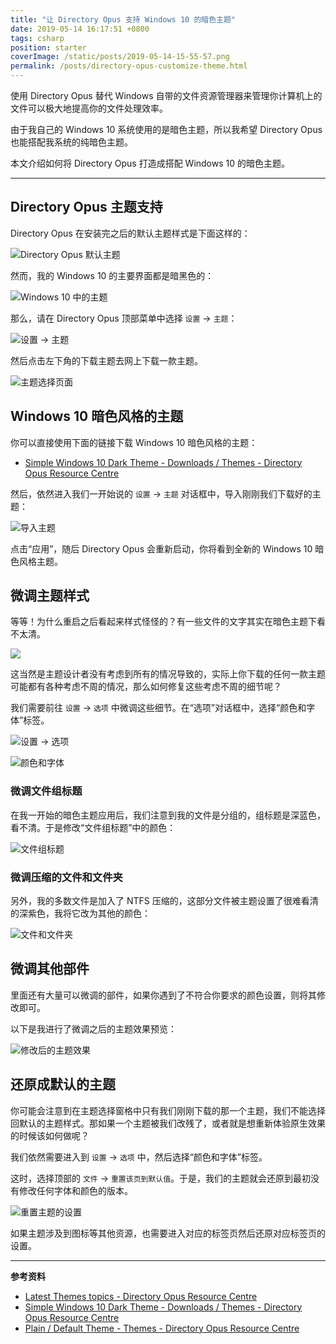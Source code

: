 ```yaml
---
title: "让 Directory Opus 支持 Windows 10 的暗色主题"
date: 2019-05-14 16:17:51 +0800
tags: csharp
position: starter
coverImage: /static/posts/2019-05-14-15-55-57.png
permalink: /posts/directory-opus-customize-theme.html
---
```


使用 Directory Opus 替代 Windows 自带的文件资源管理器来管理你计算机上的文件可以极大地提高你的文件处理效率。

由于我自己的 Windows 10 系统使用的是暗色主题，所以我希望 Directory Opus 也能搭配我系统的纯暗色主题。

本文介绍如何将 Directory Opus 打造成搭配 Windows 10 的暗色主题。

---

<div id="toc"></div>

## Directory Opus 主题支持

Directory Opus 在安装完之后的默认主题样式是下面这样的：

![Directory Opus 默认主题](/static/posts/2019-05-14-15-55-57.png)

然而，我的 Windows 10 的主要界面都是暗黑色的：

![Windows 10 中的主题](/static/posts/2019-05-14-15-58-02.png)

那么，请在 Directory Opus 顶部菜单中选择 `设置` -> `主题`：

![设置 -> 主题](/static/posts/2019-05-14-15-56-37.png)

然后点击左下角的下载主题去网上下载一款主题。

![主题选择页面](/static/posts/2019-05-14-15-58-57.png)

## Windows 10 暗色风格的主题

你可以直接使用下面的链接下载 Windows 10 暗色风格的主题：

- [Simple Windows 10 Dark Theme - Downloads / Themes - Directory Opus Resource Centre](https://resource.dopus.com/t/simple-windows-10-dark-theme/30055)

然后，依然进入我们一开始说的 `设置` -> `主题` 对话框中，导入刚刚我们下载好的主题：

![导入主题](/static/posts/2019-05-14-16-01-31.png)

点击“应用”，随后 Directory Opus 会重新启动，你将看到全新的 Windows 10 暗色风格主题。

## 微调主题样式

等等！为什么重启之后看起来样式怪怪的？有一些文件的文字其实在暗色主题下看不太清。

![](/static/posts/2019-05-14-16-03-10.png)

这当然是主题设计者没有考虑到所有的情况导致的，实际上你下载的任何一款主题可能都有各种考虑不周的情况，那么如何修复这些考虑不周的细节呢？

我们需要前往 `设置` -> `选项` 中微调这些细节。在“选项”对话框中，选择“颜色和字体”标签。

![设置 -> 选项](/static/posts/2019-05-14-16-04-43.png)

![颜色和字体](/static/posts/2019-05-14-16-05-22.png)

### 微调文件组标题

在我一开始的暗色主题应用后，我们注意到我的文件是分组的，组标题是深蓝色，看不清。于是修改“文件组标题”中的颜色：

![文件组标题](/static/posts/2019-05-14-16-07-07.png)

### 微调压缩的文件和文件夹

另外，我的多数文件是加入了 NTFS 压缩的，这部分文件被主题设置了很难看清的深紫色，我将它改为其他的颜色：

![文件和文件夹](/static/posts/2019-05-14-16-08-08.png)

## 微调其他部件

里面还有大量可以微调的部件，如果你遇到了不符合你要求的颜色设置，则将其修改即可。

以下是我进行了微调之后的主题效果预览：

![修改后的主题效果](/static/posts/2019-05-14-16-10-10.png)

## 还原成默认的主题

你可能会注意到在主题选择窗格中只有我们刚刚下载的那一个主题，我们不能选择回默认的主题样式。那如果一个主题被我们改残了，或者就是想重新体验原生效果的时候该如何做呢？

我们依然需要进入到 `设置` -> `选项` 中，然后选择“颜色和字体”标签。

这时，选择顶部的 `文件` -> `重置该页到默认值`。于是，我们的主题就会还原到最初没有修改任何字体和颜色的版本。

![重置主题的设置](/static/posts/2019-05-14-16-13-57.png)

如果主题涉及到图标等其他资源，也需要进入对应的标签页然后还原对应标签页的设置。

---

**参考资料**

- [Latest Themes topics - Directory Opus Resource Centre](https://resource.dopus.com/c/downloads/themes)
- [Simple Windows 10 Dark Theme - Downloads / Themes - Directory Opus Resource Centre](https://resource.dopus.com/t/simple-windows-10-dark-theme/30055)
- [Plain / Default Theme - Themes - Directory Opus Resource Centre](https://resource.dopus.com/t/plain-default-theme/1169)


